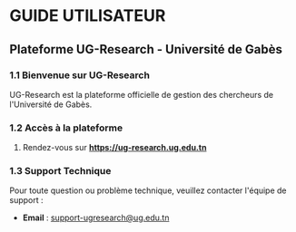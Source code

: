 # GUIDE UTILISATEUR
## Plateforme UG-Research - Université de Gabès

### 1.1 Bienvenue sur UG-Research
UG-Research est la plateforme officielle de gestion des chercheurs de l'Université de Gabès.

### 1.2 Accès à la plateforme

1. Rendez-vous sur **https://ug-research.ug.edu.tn**

### 1.3 Support Technique

Pour toute question ou problème technique, veuillez contacter l'équipe de support :

- **Email** : support-ugresearch@ug.edu.tn
